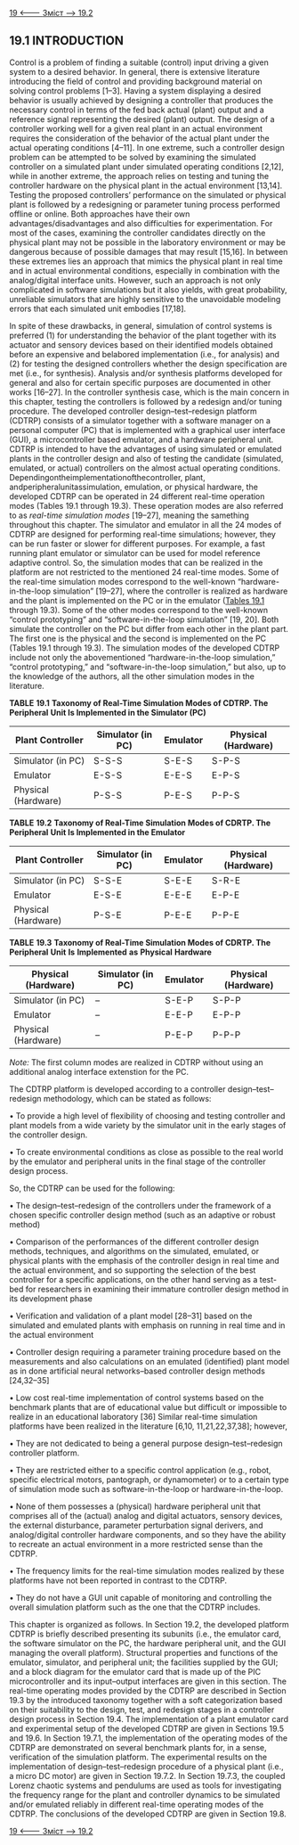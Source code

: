 [19 <--- ](19.md) [   Зміст   ](README.md) [--> 19.2](19_2.md)

## 19.1 INTRODUCTION

Control is a problem of finding a suitable (control) input driving a given system to a desired behavior. In general, there is extensive literature introducing the field of control and providing background material on solving control problems [1–3]. Having a system displaying a desired behavior is usually achieved by designing a controller that produces the necessary control in terms of the fed back actual (plant) output and a reference signal representing the desired (plant) output. The design of a controller working well for a given real plant in an actual environment requires the consideration of the behavior of the actual plant under the actual operating conditions [4–11]. In one extreme, such a controller design problem can be attempted to be solved by examining the simulated controller on a simulated plant under simulated operating conditions [2,12], while in another extreme, the approach relies on testing and tuning the controller hardware on the physical plant in the actual environment [13,14]. Testing the proposed controllers’ performance on the simulated or physical plant is followed by a redesigning or parameter tuning process performed offline or online. Both approaches have their own advantages/disadvantages and also difficulties for experimentation. For most of the cases, examining the controller candidates directly on the physical plant may not be possible in the laboratory environment or may be dangerous because of possible damages that may result [15,16]. In between these extremes lies an approach that mimics the physical plant in real time and in actual environmental conditions, especially in combination with the analog/digital interface units. However, such an approach is not only complicated in software simulations but it also yields, with great probability, unreliable simulators that are highly sensitive to the unavoidable modeling errors that each simulated unit embodies [17,18].

In spite of these drawbacks, in general, simulation of control systems is preferred (1) for understanding the behavior of the plant together with its actuator and sensory devices based on their identified models obtained before an expensive and belabored implementation (i.e., for analysis) and (2) for testing the designed controllers whether the design specification are met (i.e., for synthesis). Analysis and/or synthesis platforms developed for general and also for certain specific purposes are documented in other works [16–27]. In the controller synthesis case, which is the main concern in this chapter, testing the controllers is followed by a redesign and/or tuning procedure. The developed controller design–test–redesign platform (CDTRP) consists of a simulator together with a software manager on a personal computer (PC) that is implemented with a graphical user interface (GUI), a microcontroller based emulator, and a hardware peripheral unit. CDTRP is intended to have the advantages of using simulated or emulated plants in the controller design and also of testing the candidate (simulated, emulated, or actual) controllers on the almost actual operating conditions. Dependingontheimplementationofthecontroller, plant, andperipheralunitassimulation, emulation, or physical hardware, the developed CDTRP can be operated in 24 different real-time operation modes (Tables 19.1 through 19.3). These operation modes are also referred to as *real-time simulation modes* [19–27], meaning the samething throughout this chapter. The simulator and emulator in all the 24 modes of CDTRP are designed for performing real-time simulations; however, they can be run faster or slower for different purposes. For example, a fast running plant emulator or simulator can be used for model reference adaptive control. So, the simulation modes that can be realized in the platform are not restricted to the mentioned 24 real-time modes. Some of the real-time simulation modes correspond to the well-known “hardware- in-the-loop simulation” [19–27], where the controller is realized as hardware and the plant is implemented on the PC or in the emulator ([Tables 19.1 ](#_bookmark101)through 19.3). Some of the other modes correspond to the well-known “control prototyping” and “software-in-the-loop simulation” [19, 20]. Both simulate the controller on the PC but differ from each other in the plant part. The first one is the physical and the second is implemented on the PC (Tables 19.1 through 19.3). The simulation modes of the developed CDTRP include not only the abovementioned “hardware-in-the-loop simulation,” “control prototyping,” and “software-in-the-loop simulation,” but also, up to the knowledge of the authors, all the other simulation modes in the literature.

 **TABLE** **19.1**  **Taxonomy  of Real-Time Simulation Modes of CDTRP. The Peripheral** **Unit  Is Implemented in the Simulator (PC)**

| **Plant** **Controller** | **Simulator** **(in** **PC)** | **Emulator** | **Physical (Hardware)** |
| ------------------------ | ----------------------------- | ------------ | ----------------------- |
| Simulator (in  PC)       | S-S-S                         | S-E-S        | S-P-S                   |
| Emulator                 | E-S-S                         | E-E-S        | E-P-S                   |
| Physical (Hardware)      | P-S-S                         | P-E-S        | P-P-S                   |

 **TABLE** **19.2**  **Taxonomy of Real-Time  Simulation Modes of CDRTP. The Peripheral** **Unit Is Implemented in the Emulator**

| **Plant** **Controller** | **Simulator** **(in** **PC)** | **Emulator** | **Physical (Hardware)** |
| ------------------------ | ----------------------------- | ------------ | ----------------------- |
| Simulator (in  PC)       | S-S-E                         | S-E-E        | S-R-E                   |
| Emulator                 | E-S-E                         | E-E-E        | E-P-E                   |
| Physical (Hardware)      | P-S-E                         | P-E-E        | P-P-E                   |

**TABLE** **19.3** **Taxonomy of Real-Time Simulation Modes of CDRTP. The Peripheral** **Unit** **Is** **Implemented** **as** **Physical** **Hardware** 

| **Physical** **(Hardware)** | **Simulator** **(in** **PC)** | **Emulator** | **Physical**  **(Hardware)** |
| --------------------------- | ----------------------------- | ------------ | ---------------------------- |
| Simulator (in  PC)          | –                             | S-E-P        | S-P-P                        |
| Emulator                    | –                             | E-E-P        | E-P-P                        |
| Physical (Hardware)         | –                             | P-E-P        | P-P-P                        |

*Note:* The first column modes are realized in CDTRP without using an additional analog interface extenstion for the PC.

The CDTRP platform is developed according to a controller design–test–redesign methodology, which can be stated as follows:

•   To provide a high level of flexibility of choosing and testing controller and plant models from a wide variety by the simulator unit in the early stages of the controller design.

•   To create environmental conditions as close as possible to the real world by the emulator and peripheral units in the final stage of the controller design process.

So, the CDTRP can be used for the following:

•   The design–test–redesign of the controllers under the framework of a chosen specific controller design method (such as an adaptive or robust method)

•   Comparison of the performances of the different controller design methods, techniques, and algorithms on the simulated, emulated, or physical plants with the emphasis of the controller design in real time and the actual environment, and so supporting the selection of the best controller for a specific applications, on the other hand serving as a test-bed for researchers in examining their immature controller design method in its development phase

•   Verification and validation of a plant model [28–31] based on the simulated and emulated plants with emphasis on running in real time and in the actual environment

•   Controller design requiring a parameter training procedure based on the measurements and also calculations on an emulated (identified) plant model as in done artificial neural networks–based controller design methods [24,32–35]

•   Low cost real-time implementation of control systems based on the benchmark plants that are of educational value but difficult or impossible to realize in an educational laboratory [36] Similar real-time simulation platforms have been realized in the literature [6,10, 11,21,22,37,38]; however,

•   They are not dedicated to being a general purpose design–test–redesign controller platform.

•   They are restricted either to a specific control application (e.g., robot, specific electrical motors, pantograph, or dynamometer) or to a certain type of simulation mode such as software-in-the-loop or hardware-in-the-loop.

•   None of them possesses a (physical) hardware peripheral unit that comprises all of the (actual) analog and digital actuators, sensory devices, the external disturbance, parameter perturbation signal derivers, and analog/digital controller hardware components, and so they have the ability to recreate an actual environment in a more restricted sense than the CDTRP.

•   The frequency limits for the real-time simulation modes realized by these platforms have not been reported in contrast to the CDTRP.

•   They do not have a GUI unit capable of monitoring and controlling the overall simulation platform such as the one that the CDTRP includes. 

This chapter is organized as follows. In Section 19.2, the developed platform CDTRP is briefly described presenting its subunits (i.e., the emulator card, the software simulator on the PC, the hardware peripheral unit, and the GUI managing the overall platform). Structural properties and functions of the emulator, simulator, and peripheral unit; the facilities supplied by the GUI; and a block diagram for the emulator card that is made up of the PIC microcontroller and its input–output interfaces are given in this section. The real-time operating modes provided by the CDTRP are described in Section 19.3 by the introduced taxonomy together with a soft categorization based on their suitability to the design, test, and redesign stages in a controller design process in Section 19.4. The implementation of a plant emulator card and experimental setup of the developed CDTRP are given in Sections 19.5 and 19.6. In Section 19.7.1, the implementation of the operating modes of the CDTRP are demonstrated on several benchmark plants for, in a sense, verification of the simulation platform. The experimental results on the implementation of design–test–redesign procedure of a physical plant (i.e., a micro DC motor) are given in Section 19.7.2. In Section 19.7.3, the coupled Lorenz chaotic systems and pendulums are used as tools for investigating the frequency range for the plant and controller dynamics to be simulated and/or emulated reliably in different real-time operating modes of the CDTRP. The conclusions of the developed CDTRP are given in Section 19.8.

[19 <--- ](19.md) [   Зміст   ](README.md) [--> 19.2](19_2.md)